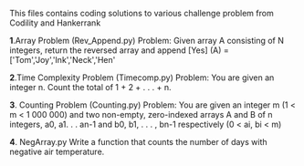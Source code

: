 ﻿This files contains coding solutions to various challenge problem from Codility and Hankerrank

**1**.Array Problem (Rev_Append.py)
Problem: Given array A consisting of N integers, return the reversed array and append [Yes]
(A)	= ['Tom','Joy','Ink','Neck','Hen'

**2**.Time Complexity Problem (Timecomp.py)
Problem: You are given an integer n. Count the total of 1 + 2 + . . . + n.

**3**. Counting Problem (Counting.py)
Problem: You are given an integer m (1 < m < 1 000 000) and two non-empty, zero-indexed
arrays A and B of n integers, a0, a1. . . an-1 and b0, b1, . . . , bn-1 respectively (0 < ai, bi < m)

**4**. NegArray.py
Write a function that counts the number of days with negative air temperature.


